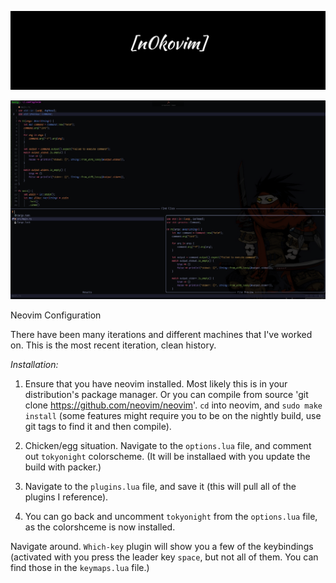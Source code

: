 ![alt text](./colors/pictures/n0kovim.png)


![alt text](./colors/pictures/n0kovimExample.png)

Neovim Configuration

There have been many iterations and different machines that I've worked on. This is the most recent iteration, clean history.

_Installation:_
1. Ensure that you have neovim installed. Most likely this is in your distribution's package manager. Or you can compile from source 'git clone https://github.com/neovim/neovim'. `cd` into neovim, and `sudo make install` (some features might require you to be on the nightly build, use git tags to find it and then compile).
 
2. Chicken/egg situation. Navigate to the `options.lua` file, and comment out `tokyonight` colorscheme. (It will be installaed with you update the build with packer.)
 
3. Navigate to the `plugins.lua` file, and save it (this will pull all of the plugins I reference). 
 
4. You can go back and uncomment `tokyonight` from the `options.lua` file, as the colorshceme is now installed. 

Navigate around. `Which-key` plugin will show you a few of the keybindings (activated with you press the leader key `space`, but not all of them. You can find those in the `keymaps.lua` file.)
